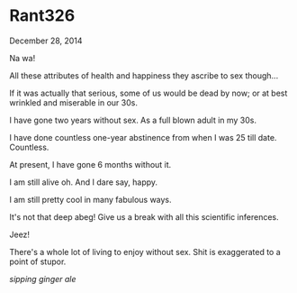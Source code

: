 # Rant326



December 28, 2014

Na wa!

All these attributes of health and happiness they ascribe to sex though...

If it was actually that serious, some of us would be dead by now; or at best wrinkled and miserable in our 30s.

I have gone two years without sex. As a full blown adult in my 30s.

I have done countless one-year abstinence from when I was 25 till date. Countless.

At present, I have gone 6 months without it.

I am still alive oh. And I dare say, happy.

I am still pretty cool in many fabulous ways.

It's not that deep abeg! Give us a break with all this scientific inferences.

Jeez!

There's a whole lot of living to enjoy without sex. Shit is exaggerated to a point of stupor. 

*sipping ginger ale*